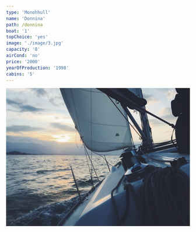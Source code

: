```yaml
---
type: 'Monohhull'
name: 'Donnina'
path: /donnina
boat: '1'
topChoice: 'yes'
image: './image/3.jpg'
capacity: '8'
airCond: 'no'
price: '2000'
yearOfProduction: '1998'
cabins: '5'
---
```


<img src="./image/3.jpg" alt="Title"/>
